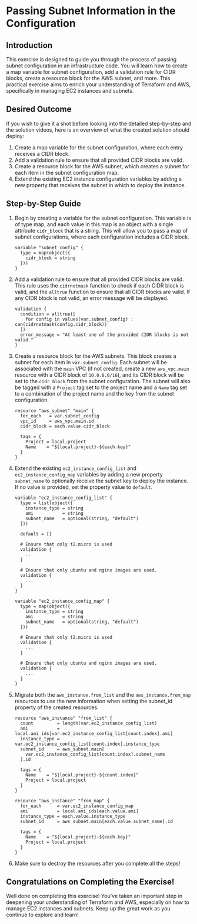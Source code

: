 # Passing Subnet Information in the Configuration

## Introduction

This exercise is designed to guide you through the process of passing subnet configuration in an infrastructure code. You will learn how to create a map variable for subnet configuration, add a validation rule for CIDR blocks, create a resource block for the AWS subnet, and more. This practical exercise aims to enrich your understanding of Terraform and AWS, specifically in managing EC2 instances and subnets.

## Desired Outcome

If you wish to give it a shot before looking into the detailed step-by-step and the solution videos, here is an overview of what the created solution should deploy:

1. Create a map variable for the subnet configuration, where each entry receives a CIDR block.
2. Add a validation rule to ensure that all provided CIDR blocks are valid.
3. Create a resource block for the AWS subnet, which creates a subnet for each item in the subnet configuration map.
4. Extend the existing EC2 instance configuration variables by adding a new property that receives the subnet in which to deploy the instance.

## Step-by-Step Guide

1. Begin by creating a variable for the subnet configuration. This variable is of type map, and each value in this map is an object with a single attribute `cidr_block` that is a string. This will allow you to pass a map of subnet configurations, where each configuration includes a CIDR block.

    ```
    variable "subnet_config" {
      type = map(object({
        cidr_block = string
      }))
    }
    ```

2. Add a validation rule to ensure that all provided CIDR blocks are valid. This rule uses the `cidrnetmask` function to check if each CIDR block is valid, and the `alltrue` function to ensure that all CIDR blocks are valid. If any CIDR block is not valid, an error message will be displayed.

    ```
    validation {
      condition = alltrue([
        for config in values(var.subnet_config) : can(cidrnetmask(config.cidr_block))
      ])
      error_message = "At least one of the provided CIDR blocks is not valid."
    }
    ```

3. Create a resource block for the AWS subnets. This block creates a subnet for each item in `var.subnet_config`. Each subnet will be associated with the `main` VPC (if not created, create a new `aws_vpc.main` resource with a CIDR block of `10.0.0.0/16`), and its CIDR block will be set to the `cidr_block` from the subnet configuration. The subnet will also be tagged with a `Project` tag set to the project name and a `Name` tag set to a combination of the project name and the key from the subnet configuration.

    ```
    resource "aws_subnet" "main" {
      for_each   = var.subnet_config
      vpc_id     = aws_vpc.main.id
      cidr_block = each.value.cidr_block

      tags = {
        Project = local.project
        Name    = "${local.project}-${each.key}"
      }
    }
    ```

4. Extend the existing `ec2_instance_config_list` and `ec2_instance_config_map` variables by adding a new property `subnet_name` to optionally receive the subnet key to deploy the instance. If no value is provided, set the property value to `default`.

    ```
    variable "ec2_instance_config_list" {
      type = list(object({
        instance_type = string
        ami           = string
        subnet_name   = optional(string, "default")
      }))

      default = []

      # Ensure that only t2.micro is used
      validation {
        ...
      }

      # Ensure that only ubuntu and nginx images are used.
      validation {
        ...
      }
    }

    variable "ec2_instance_config_map" {
      type = map(object({
        instance_type = string
        ami           = string
        subnet_name   = optional(string, "default")
      }))

      # Ensure that only t2.micro is used
      validation {
        ...
      }

      # Ensure that only ubuntu and nginx images are used.
      validation {
        ...
      }
    }
    ```

5. Migrate both the `aws_instance.from_list` and the `aws_instance.from_map` resources to use the new information when setting the subnet_id property of the created resources.

    ```
    resource "aws_instance" "from_list" {
      count         = length(var.ec2_instance_config_list)
      ami           = local.ami_ids[var.ec2_instance_config_list[count.index].ami]
      instance_type = var.ec2_instance_config_list[count.index].instance_type
      subnet_id     = aws_subnet.main[
        var.ec2_instance_config_list[count.index].subnet_name
      ].id

      tags = {
        Name    = "${local.project}-${count.index}"
        Project = local.project
      }
    }

    resource "aws_instance" "from_map" {
      for_each      = var.ec2_instance_config_map
      ami           = local.ami_ids[each.value.ami]
      instance_type = each.value.instance_type
      subnet_id     = aws_subnet.main[each.value.subnet_name].id

      tags = {
        Name    = "${local.project}-${each.key}"
        Project = local.project
      }
    }
    ```

6. Make sure to destroy the resources after you complete all the steps!

## Congratulations on Completing the Exercise!

Well done on completing this exercise! You've taken an important step in deepening your understanding of Terraform and AWS, especially on how to manage EC2 instances and subnets. Keep up the great work as you continue to explore and learn!
